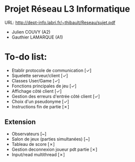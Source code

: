 # Projet Réseau L3 Informatique
URL: http://dept-info.labri.fr/~thibault/Reseau/sujet.pdf
- Julien COUVY (A2)
- Gauthier LAMARQUE (A1)


# To-do list:
- Etablir protocole de communication [✓]
- Squelette serveur/client [✓]
- Classes User/Game [✓]
- Fonctions principales de jeu [✓]
- Affichage côté client [✓]
- Gestion des erreurs d'entrée côté client [✓]
- Choix d'un pseudonyme [✓]
- Instructions fin de partie [✗]

## Extension
- Observateurs [~]
- Salon de jeux (parties simultanées) [~]
- Tableau de score [✗]
- Gestion deconnexion joueur pdt partie [✗]
- Input/read multithread [✗]
